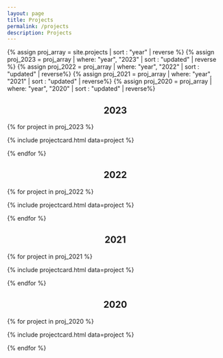 ```yaml
---
layout: page
title: Projects
permalink: /projects
description: Projects
---
```

<style>

h2 {
    text-align: center;
}

</style>
{% assign proj_array = site.projects | sort : "year" | reverse %}
{% assign proj_2023 = proj_array | where: "year", "2023" | sort : "updated" | reverse %}
{% assign proj_2022 = proj_array | where: "year", "2022" | sort : "updated" | reverse%}
{% assign proj_2021 = proj_array | where: "year", "2021" | sort : "updated" | reverse%}
{% assign proj_2020 = proj_array | where: "year", "2020" | sort : "updated" | reverse%}

<h2>2023</h2>
{% for project in proj_2023 %}

{% include projectcard.html data=project %}

{% endfor %}
<h2>2022</h2>
{% for project in proj_2022 %}

{% include projectcard.html data=project %}

{% endfor %}
<h2>2021</h2>
{% for project in proj_2021 %}

{% include projectcard.html data=project %}

{% endfor %}
<h2>2020</h2>
{% for project in proj_2020 %}

{% include projectcard.html data=project %}

{% endfor %}
